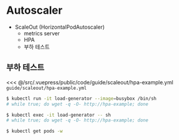 # Autoscaler

- ScaleOut (HorizontalPodAutoscaler)
  - metrics server
  - HPA
  - 부하 테스트

## 부하 테스트

<<< @/src/.vuepress/public/code/guide/scaleout/hpa-example.yml
`guide/scaleout/hpa-example.yml`

```sh
$ kubectl run -it load-generator --image=busybox /bin/sh
# while true; do wget -q -O- http://hpa-example; done

$ kubectl exec -it load-generator -- sh
# while true; do wget -q -O- http://hpa-example; done

$ kubectl get pods -w
```
